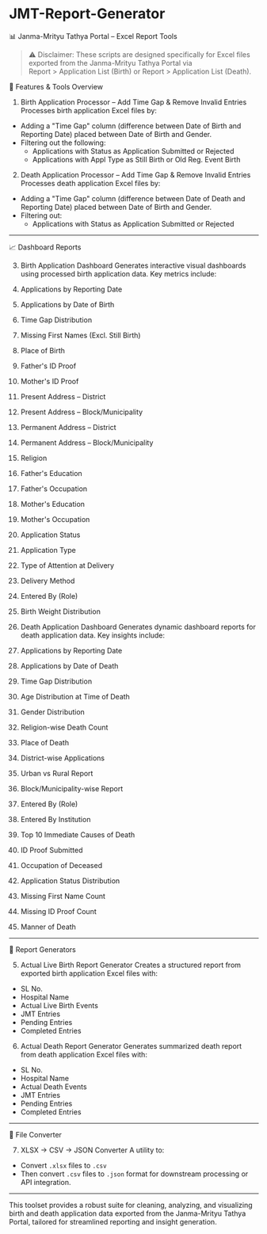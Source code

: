 # JMT-Report-Generator
📊 Janma-Mrityu Tathya Portal – Excel Report Tools

> ⚠️ Disclaimer: These scripts are designed specifically for Excel files exported from the Janma-Mrityu Tathya Portal via  
Report > Application List (Birth) or Report > Application List (Death).

 🔧 Features & Tools Overview

 1. Birth Application Processor – Add Time Gap & Remove Invalid Entries
Processes birth application Excel files by:
- Adding a "Time Gap" column (difference between Date of Birth and Reporting Date) placed between Date of Birth and Gender.
- Filtering out the following:
  - Applications with Status as Application Submitted or Rejected
  - Applications with Appl Type as Still Birth or Old Reg. Event Birth

 2. Death Application Processor – Add Time Gap & Remove Invalid Entries
Processes death application Excel files by:
- Adding a "Time Gap" column (difference between Date of Death and Reporting Date) placed between Date of Birth and Gender.
- Filtering out:
  - Applications with Status as Application Submitted or Rejected

---

 📈 Dashboard Reports

 3. Birth Application Dashboard
Generates interactive visual dashboards using processed birth application data. Key metrics include:
1. Applications by Reporting Date  
2. Applications by Date of Birth  
3. Time Gap Distribution  
4. Missing First Names (Excl. Still Birth)  
5. Place of Birth  
6. Father's ID Proof  
7. Mother's ID Proof  
8. Present Address – District  
9. Present Address – Block/Municipality  
10. Permanent Address – District  
11. Permanent Address – Block/Municipality  
12. Religion  
13. Father's Education  
14. Father's Occupation  
15. Mother's Education  
16. Mother's Occupation  
17. Application Status  
18. Application Type  
19. Type of Attention at Delivery  
20. Delivery Method  
21. Entered By (Role)  
22. Birth Weight Distribution  

 4. Death Application Dashboard
Generates dynamic dashboard reports for death application data. Key insights include:
1. Applications by Reporting Date  
2. Applications by Date of Death  
3. Time Gap Distribution  
4. Age Distribution at Time of Death  
5. Gender Distribution  
6. Religion-wise Death Count  
7. Place of Death  
8. District-wise Applications  
9. Urban vs Rural Report  
10. Block/Municipality-wise Report  
11. Entered By (Role)  
12. Entered By Institution  
13. Top 10 Immediate Causes of Death  
14. ID Proof Submitted  
15. Occupation of Deceased  
16. Application Status Distribution  
17. Missing First Name Count  
18. Missing ID Proof Count  
19. Manner of Death  

---

 📄 Report Generators

 5. Actual Live Birth Report Generator
Creates a structured report from exported birth application Excel files with:
- SL No.  
- Hospital Name  
- Actual Live Birth Events  
- JMT Entries  
- Pending Entries  
- Completed Entries  

 6. Actual Death Report Generator
Generates summarized death report from death application Excel files with:
- SL No.  
- Hospital Name  
- Actual Death Events  
- JMT Entries  
- Pending Entries  
- Completed Entries  

---

 🔄 File Converter

 7. XLSX → CSV → JSON Converter
A utility to:
- Convert `.xlsx` files to `.csv`
- Then convert `.csv` files to `.json` format for downstream processing or API integration.

---

This toolset provides a robust suite for cleaning, analyzing, and visualizing birth and death application data exported from the Janma-Mrityu Tathya Portal, tailored for streamlined reporting and insight generation.
